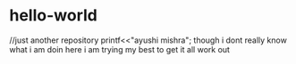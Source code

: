 # hello-world
//just another repository
printf<<"ayushi mishra";
though i dont really know what i am doin here i am trying my best to get it all work out 
